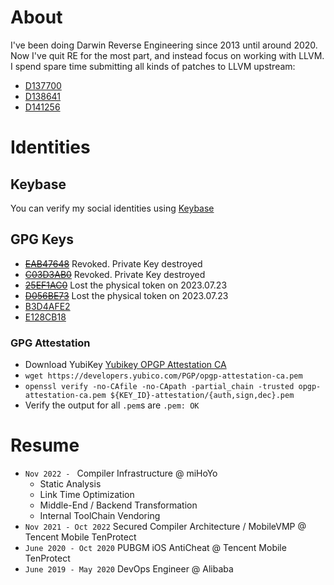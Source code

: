 # About
I've been doing Darwin Reverse Engineering since 2013 until around 2020. Now I've quit RE for the most part, and instead focus on working with LLVM.
I spend spare time submitting all kinds of patches to LLVM upstream:
- [D137700](https://reviews.llvm.org/D137700)
- [D138641](https://reviews.llvm.org/D138641)
- [D141256](https://reviews.llvm.org/D141256)

# Identities
## Keybase
You can verify my social identities using [Keybase](https://keybase.io/navillezhang)
## GPG Keys
- ~~[EAB47648](https://keys.openpgp.org/vks/v1/by-fingerprint/2DD3AF5EF257577165BD3F09BCDB9630EAB47648)~~ Revoked. Private Key destroyed
- ~~[C03D3AB0](https://keys.openpgp.org/vks/v1/by-fingerprint/0893EC6A29D3D844E4E0C16D2380D692C03D3AB0)~~ Revoked. Private Key destroyed
- ~~[25EF1AC0](https://raw.githubusercontent.com/Naville/Naville/master/revoked/25EF1AC0CAF7C8CA01E4E1C4BD3CCE5D409CDF9A.asc)~~ Lost the physical token on 2023.07.23
- ~~[D056BE73](https://raw.githubusercontent.com/Naville/Naville/master/revoked/D056BE730C6DA3B9C2C2EA5E85FA1BF17C7EE4FB.asc)~~ Lost the physical token on 2023.07.23
- [B3D4AFE2](https://raw.githubusercontent.com/Naville/Naville/master/B3D4AFE298CA77AA776DF11AC9078243054CE41C.asc)
- [E128CB18](https://github.com/Naville/Naville/blob/master/E128CB1805D2352733356DD61A07D268D20E355C.asc)

### GPG Attestation
- Download YubiKey [Yubikey OPGP Attestation CA](https://developers.yubico.com/PGP/opgp-attestation-ca.pem)
- ``wget https://developers.yubico.com/PGP/opgp-attestation-ca.pem``
- ``openssl verify -no-CAfile -no-CApath -partial_chain -trusted opgp-attestation-ca.pem ${KEY_ID}-attestation/{auth,sign,dec}.pem``
- Verify the output for all ``.pem``s are ``.pem: OK``

# Resume
- ``Nov 2022 - `` Compiler Infrastructure @ miHoYo
    - Static Analysis
    - Link Time Optimization
    - Middle-End / Backend Transformation
    - Internal ToolChain Vendoring
- ``Nov 2021 - Oct 2022`` Secured Compiler Architecture / MobileVMP @ Tencent Mobile TenProtect
- ``June 2020 - Oct 2020`` PUBGM iOS AntiCheat @ Tencent Mobile TenProtect
- ``June 2019 - May 2020`` DevOps Engineer @ Alibaba